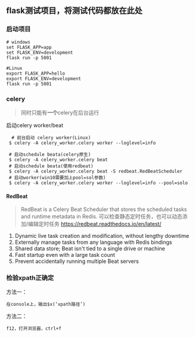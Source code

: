 
## flask测试项目，将测试代码都放在此处

### 启动项目
```shell
# windows
set FLASK_APP=app
set FLASK_ENV=development
flask run -p 5001

#Linux 
export FLASK_APP=hello
export FLASK_ENV=development
flask run -p 5001
```

### celery

> 同时只能有**一个**celery在后台运行

启动celery worker/beat
```shell
  # 前台启动 celery worker(Linux)
 $ celery -A celery_worker.celery worker --loglevel=info
 
 # 启动schedule beata(celery原生)
 $ celery -A celery_worker.celery beat
 # 启动schedule beata(使用redbeat)
 $ celery -A celery_worker.celery beat -S redbeat.RedBeatScheduler
 # 启动worker(win10需要加上pool=sol参数)
 $ celery -A celery_worker.celery worker --loglevel=info --pool=solo 
```

#### RedBeat
>RedBeat is a Celery Beat Scheduler that stores the scheduled tasks and runtime metadata in Redis.
> 可以检查静态定时任务，也可以动态添加/编辑定时任务
> https://redbeat.readthedocs.io/en/latest/

1. Dynamic live task creation and modification, without lengthy downtime
2. Externally manage tasks from any language with Redis bindings
3. Shared data store; Beat isn't tied to a single drive or machine
4. Fast startup even with a large task count
5. Prevent accidentally running multiple Beat servers

### 检验xpath正确定

方法一：

    在console上，输出$x(‘xpath路径’)

方法二：

    f12，打开浏览器，ctrl+f